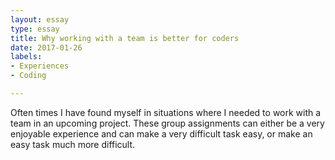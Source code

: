 ```yaml
---
layout: essay
type: essay
title: Why working with a team is better for coders
date: 2017-01-26
labels:
- Experiences
- Coding

---
```




Often times I have found myself in situations where I needed to work with a team in an upcoming project.  These group assignments can either be a very enjoyable experience and can make a very difficult task easy, or make an easy task much more difficult.
